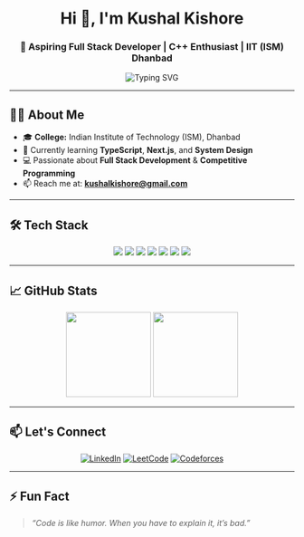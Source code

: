 <h1 align="center">Hi 👋, I'm Kushal Kishore</h1>
<h3 align="center">🚀 Aspiring Full Stack Developer | C++ Enthusiast | IIT (ISM) Dhanbad</h3>

<p align="center">
  <img src="https://readme-typing-svg.demolab.com?font=Fira+Code&size=22&pause=1000&color=F70000&width=435&lines=Welcome+to+my+GitHub!;Building+cool+projects;Lifelong+learner+%F0%9F%93%9A" alt="Typing SVG" />
</p>

---

## 👨‍🎓 About Me

- 🎓 **College:** Indian Institute of Technology (ISM), Dhanbad
- 🌱 Currently learning **TypeScript**, **Next.js**, and **System Design**
- 💻 Passionate about **Full Stack Development** & **Competitive Programming**
- 📫 Reach me at: **kushalkishore@gmail.com**

---

## 🛠️ Tech Stack

<div align="center">
  
  <img src="https://img.shields.io/badge/C++-00599C?style=for-the-badge&logo=c%2B%2B&logoColor=white" />
  <img src="https://img.shields.io/badge/JavaScript-F7DF1E?style=for-the-badge&logo=javascript&logoColor=black" />
  <img src="https://img.shields.io/badge/React-20232A?style=for-the-badge&logo=react&logoColor=61DAFB" />
  <img src="https://img.shields.io/badge/Node.js-339933?style=for-the-badge&logo=nodedotjs&logoColor=white" />
  <img src="https://img.shields.io/badge/Express.js-404D59?style=for-the-badge" />
  <img src="https://img.shields.io/badge/MongoDB-4EA94B?style=for-the-badge&logo=mongodb&logoColor=white" />
  <img src="https://img.shields.io/badge/Git-F05032?style=for-the-badge&logo=git&logoColor=white" />
  
</div>

---

## 📈 GitHub Stats

<p align="center">
  <img src="https://github-readme-stats.vercel.app/api?username=kushalkishore&show_icons=true&theme=tokyonight" height="150"/>
  <img src="https://github-readme-streak-stats.herokuapp.com/?user=kushalkishore&theme=tokyonight" height="150"/>
</p>

---

## 📫 Let's Connect

<div align="center">

[![LinkedIn](https://img.shields.io/badge/LinkedIn-blue?style=for-the-badge&logo=linkedin&logoColor=white)](https://linkedin.com/in/kushalkishore)
[![LeetCode](https://img.shields.io/badge/LeetCode-FFA116?style=for-the-badge&logo=leetcode&logoColor=black)](https://leetcode.com/kushalkishore/)
[![Codeforces](https://img.shields.io/badge/Codeforces-1F8ACB?style=for-the-badge&logo=codeforces&logoColor=white)](https://codeforces.com/profile/kushalkishore)

</div>

---

## ⚡ Fun Fact

> *“Code is like humor. When you have to explain it, it’s bad.”*

